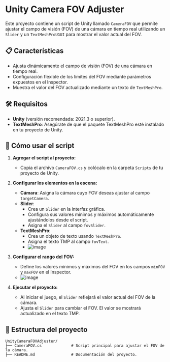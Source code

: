 # Unity Camera FOV Adjuster

Este proyecto contiene un script de Unity llamado `CameraFOV` que permite ajustar el campo de visión (FOV) de una cámara en tiempo real utilizando un `Slider` y un `TextMeshProUGUI` para mostrar el valor actual del FOV.

## 📋 Características

- Ajusta dinámicamente el campo de visión (FOV) de una cámara en tiempo real.
- Configuración flexible de los límites del FOV mediante parámetros expuestos en el Inspector.
- Muestra el valor del FOV actualizado mediante un texto de `TextMeshPro`.

## 🛠️ Requisitos

- **Unity** (versión recomendada: 2021.3 o superior).
- **TextMeshPro**: Asegúrate de que el paquete TextMeshPro esté instalado en tu proyecto de Unity.

## 🚀 Cómo usar el script

1. **Agregar el script al proyecto:**
   - Copia el archivo `CameraFOV.cs` y colócalo en la carpeta `Scripts` de tu proyecto de Unity.

2. **Configurar los elementos en la escena:**
   - **Cámara**: Asigna la cámara cuyo FOV deseas ajustar al campo `targetCamera`.
   - **Slider**:
     - Crea un `Slider` en la interfaz gráfica.
     - Configura sus valores mínimos y máximos automáticamente ajustándolos desde el script.
     - Asigna el `Slider` al campo `fovSlider`.
   - **TextMeshPro**:
     - Crea un objeto de texto usando `TextMeshPro`.
     - Asigna el texto TMP al campo `fovText`.
     - ![image](https://github.com/user-attachments/assets/ab77f3e3-cc49-407e-b822-b338a32f22b6)

3. **Configurar el rango del FOV:**
   - Define los valores mínimos y máximos del FOV en los campos `minFOV` y `maxFOV` en el Inspector.
   - ![image](https://github.com/user-attachments/assets/56432d1c-8994-4968-9512-9eb68c5e2157)

4. **Ejecutar el proyecto:**
   - Al iniciar el juego, el `Slider` reflejará el valor actual del FOV de la cámara.
   - Ajusta el `Slider` para cambiar el FOV. El valor se mostrará actualizado en el texto TMP.

## 📂 Estructura del proyecto

```plaintext
UnityCameraFOVAdjuster/
├── CameraFOV.cs             # Script principal para ajustar el FOV de la cámara.
├── README.md                # Documentación del proyecto.
